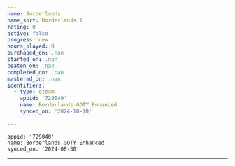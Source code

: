 ```yaml
---
name: Borderlands
name_sort: Borderlands 1
rating: 0
active: false
progress: new
hours_played: 0
purchased_on: .nan
started_on: .nan
beaten_on: .nan
completed_on: .nan
mastered_on: .nan
identifiers:
  - type: steam
    appid: '729040'
    name: Borderlands GOTY Enhanced
    synced_on: '2024-10-10'

---
```

    appid: '729040'
    name: Borderlands GOTY Enhanced
    synced_on: '2024-08-30'
  
---
